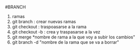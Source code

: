 #BRANCH
1. ramas
2. git branch : crear nuevas ramas
3. git checkout : traspoasarse a la rama
4. git checkout -b : crea y traspasarse a la vez
5. git merge *nombre de rama a la que voy a subir los cambios"
6. git branch -d "nombre de la rama que se va a borrar"